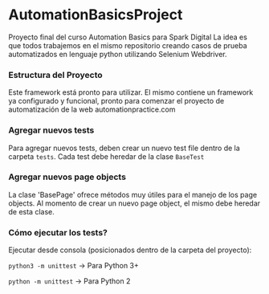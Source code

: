 # AutomationBasicsProject

Proyecto final del curso Automation Basics para Spark Digital
La idea es que todos trabajemos en el mismo repositorio creando casos de prueba automatizados en lenguaje python utilizando Selenium Webdriver.

### Estructura del Proyecto
Este framework está pronto para utilizar. El mismo contiene un framework ya configurado y funcional, pronto para comenzar el proyecto de automatización de la web automationpractice.com

### Agregar nuevos tests
Para agregar nuevos tests, deben crear un nuevo test file dentro de la carpeta `tests`. Cada test debe heredar de la clase `BaseTest`

### Agregar nuevos page objects
La clase 'BasePage' ofrece métodos muy útiles para el manejo de los page objects. Al momento de crear un nuevo page object, el mismo debe heredar de esta clase.

### Cómo ejecutar los tests?
Ejecutar desde consola (posicionados dentro de la carpeta del proyecto):

`python3 -m unittest` -> Para Python 3+

`python -m unittest` -> Para Python 2

